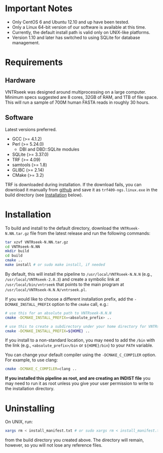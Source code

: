 # Important Notes

- Only CentOS 6 and Ubuntu 12.10 and up have been tested.
- Only a Linux 64-bit version of our software is available at this time.
- Currently, the default install path is valid only on UNIX-like platforms.
- Version 1.10 and later has switched to using SQLite for database management.


# Requirements

## Hardware

VNTRseek was designed around multiprocessing on a large computer.
Minimum specs suggested are 8 cores, 32GB of RAM, and 1TB of file space.
This will run a sample of 700M human FASTA reads in roughly 30 hours.

## Software

Latest versions preferred.

- GCC (>= 4.1.2)
- Perl (>= 5.24.0)
  - DBI and DBD::SQLite modules
- SQLite (>= 3.37.0)
- TRF (>= 4.09)
- samtools (>= 1.8)
- GLIBC (>= 2.14)
- CMake (>= 3.2)

TRF is downloaded during installation. If the download fails, you can download it manually from
[github](https://github.com/Benson-Genomics-Lab/TRF/releases/latest/download)
and save it as `trf409-ngs.linux.exe` in the build directory (see [Installation](#installation)
below).

# Installation

To build and install to the default directory, download the `VNTRseek-N.NN.tar.gz` file from the latest release and run the following commands:

```sh
tar xzvf VNTRseek-N.NN.tar.gz
cd VNTRseek-N.NN
mkdir build
cd build
cmake ..
make install # or sudo make install, if needed
```

By default, this will install the pipeline to `/usr/local/VNTRseek-N.N.N` (e.g.,
`/usr/local/VNTRseek-2.0.3`) and create a symbolic link at `/usr/local/bin/vntrseek` 
that points to the main program at `/usr/local/VNTRseek-N.N.N/vntrseek.pl`.

If you would like to choose a different installation prefix,
add the `-DCMAKE_INSTALL_PREFIX` option to the `cmake` call, e.g.:

```sh
# use this for an absolute path to VNTRseek-N.N.N
cmake -DCMAKE_INSTALL_PREFIX=<absolute_prefix> ..

# use this to create a subdirectory under your home directory for VNTRseek-N.N.N
cmake -DCMAKE_INSTALL_PREFIX=${HOME} ..
```

If you install to a non-standard location, you may need to add the `/bin` with the link
(e.g., `<absolute_prefix>/bin` or `${HOME}/bin`) to your `PATH` variable.

You can change your default compiler using the `-DCMAKE_C_COMPILER` option.
For example, to use clang:

```sh
cmake -DCMAKE_C_COMPILER=clang ..
```

**If you installed this pipeline as root, and are creating an INDIST
file** you may need to run it as root unless you give your user
permission to write to the installation directory.


# Uninstalling

On UNIX, run:

```sh
xargs rm < install_manifest.txt # or sudo xargs rm < install_manifest.txt
```

from the build directory you created above. The directory will
remain, however, so you will not lose any reference files.
